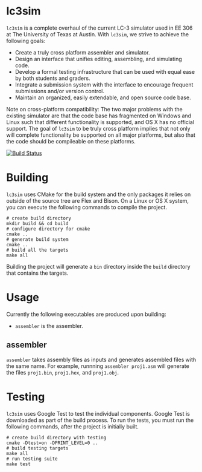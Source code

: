 # lc3sim
`lc3sim` is a complete overhaul of the current LC-3 simulator used in EE 306 at
The University of Texas at Austin.  With `lc3sim`, we strive to achieve the
following goals:
* Create a truly cross platform assembler and simulator.
* Design an interface that unifies editing, assembling, and simulating code.
* Develop a formal testing infrastructure that can be used with equal ease by
  both students and graders.
* Integrate a submission system with the interface to encourage frequent
  submissions and/or version control.
* Maintain an organized, easily extendable, and open source code base.

Note on cross-platform compatibility: The two major problems with the existing
simulator are that the code base has fragmented on Windows and Linux such that
different functionality is supported, and OS X has no official support. The goal
of `lc3sim` to be truly cross platform implies that not only will complete
functionality be supported on all major platforms, but also that the code should
be compileable on these platforms.

[![Build Status](https://drone.io/github.com/chiragsakhuja/lc3sim/status.png)](https://drone.io/github.com/chiragsakhuja/lc3sim/latest)

# Building
`lc3sim` uses CMake for the build system and the only packages it relies
on outside of the source tree are Flex and Bison. On a Linux or OS X
system, you can execute the following commands to compile the project.

```
# create build directory
mkdir build && cd build
# configure directory for cmake
cmake ..
# generate build system
cmake ..
# build all the targets
make all
```

Building the project will generate a `bin` directory inside the `build`
directory that contains the targets.

# Usage
Currently the following executables are produced upon building:
* `assembler` is the assembler.

## assembler
`assembler` takes assembly files as inputs and generates assembled files with the
same name. For example, runnning `assembler proj1.asm` will generate the files
`proj1.bin`, `proj1.hex`, and `proj1.obj`.

# Testing
`lc3sim` uses Google Test to test the individual components. Google Test
is downloaded as part of the build process. To run the tests, you must
run the following commands, after the project is initially built.
```
# create build directory with testing
cmake -Dtest=on -DPRINT_LEVEL=0 ..
# build testing targets
make all
# run testing suite
make test
```
